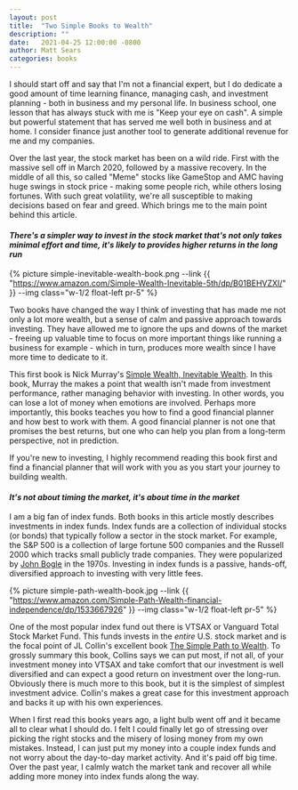 ```yaml
---
layout: post
title:  "Two Simple Books to Wealth"
description: ""
date:   2021-04-25 12:00:00 -0800
author: Matt Sears
categories: books
---
```


I should start off and say that I'm not a financial expert, but I do dedicate a
good amount of time learning finance, managing cash, and investment planning -
both in business and my personal life. In business school, one lesson that has
always stuck with me is "Keep your eye on cash". A simple but powerful statement
that has served me well both in business and at home. I consider finance just
another tool to generate additional revenue for me and my companies. <!--more-->

Over the last year, the stock market has been on a wild ride. First with the
massive sell off in March 2020, followed by a massive recovery. In the middle of
all this, so called "Meme" stocks like GameStop and AMC having huge swings in
stock price - making some people rich, while others losing fortunes. With such
great volatility, we're all susceptible to making decisions based on fear and
greed. Which brings me to the main point behind this article.

#### _There's a simpler way to invest in the stock market that's not only takes minimal effort and time, it's likely to provides higher returns in the long run_

{%
  picture
  simple-inevitable-wealth-book.png
  --link {{ "https://www.amazon.com/Simple-Wealth-Inevitable-5th/dp/B01BEHVZXI/" }}
  --img class="w-1/2 float-left pr-5"
%}

Two books have changed the way I think of investing that has made me not only a
lot more wealth, but a sense of calm and passive approach towards investing. They have
allowed me to ignore the ups and downs of the market - freeing up valuable time to
focus on more important things like running a business for example - which in turn, produces
more wealth since I have more time to dedicate to it.

This first book is Nick Murray's [Simple Wealth, Inevitable
Wealth](https://www.amazon.com/Simple-Wealth-Inevitable-5th/dp/B01BEHVZXI/). In
this book, Murray the makes a point that wealth isn't made from investment
performance, rather managing behavior with investing. In other words, you can
lose a lot of money when emotions are involved. Perhaps more importantly, this
books teaches you how to find a good financial planner and how best to work with
them. A good financial planner is not one that promises the best returns, but
one who can help you plan from a long-term perspective, not in prediction.

If you're new to investing, I highly recommend reading this book first and
find a financial planner that will work with you as you start your journey
to building wealth.

#### _It's not about timing the market, it's about time in the market_

I am a big fan of index funds. Both books in this article mostly describes
investments in index funds. Index funds are a collection of individual stocks
(or bonds) that typically follow a sector in the stock market. For example, the
S&P 500 is a collection of large fortune 500 companies and the Russell 2000 which tracks
small publicly trade companies. They were popularized by [John
Bogle](https://en.wikipedia.org/wiki/John_C._Bogle) in the 1970s. Investing in
index funds is a passive, hands-off, diversified approach to investing with very
little fees.

{% picture
   simple-path-wealth-book.jpg
   --link {{ "https://www.amazon.com/Simple-Path-Wealth-financial-independence/dp/1533667926" }}
   --img class="w-1/2 float-left pr-5"
%}

One of the most popular index fund out there is VTSAX or Vanguard Total Stock
Market Fund. This funds invests in the _entire_ U.S. stock market and is the
focal point of JL Collin's excellent book [The Simple Path to
Wealth](https://www.amazon.com/Simple-Path-Wealth-financial-independence/dp/1533667926). To
grossly summary this book, Collins says we can put most, if not all, of your
investment money into VTSAX and take comfort that our investment is well
diversified and can expect a good return on investment over the
long-run. Obviously there is much more to this book, but it is the simplest of
simplest investment advice. Collin's makes a great case for this investment
approach and backs it up with his own experiences.

When I first read this books years ago, a light bulb went off and it became all
to clear what I should do. I felt I could finally let go of stressing over
picking the right stocks and the misery of losing money from my own
mistakes. Instead, I can just put my money into a couple index funds and not
worry about the day-to-day market activity. And it's paid off big time. Over the
past year, I calmly watch the market tank and recover all while adding more
money into index funds along the way.
